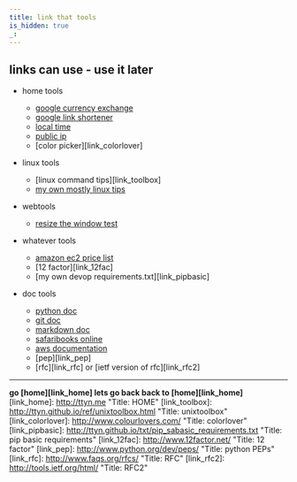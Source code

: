 ```yaml
---
title: link that tools
is_hidden: true
_:
---
```


## links can use - use it later

* home tools
    * [google currency exchange](https://www.google.com/finance?q=CURRENCY%3AUSDEUR&hl=en)
    * [google link shortener](http://goo.gl)
    * [local time](http://time.is)
    * [public ip](http://ip4.me)
    * [color picker][link_colorlover]

* linux tools
    * [linux command tips][link_toolbox]
    * [my own mostly linux tips](http://ttyn.me/doc/perm/lots_of_tips.html)


* webtools
    * [resize the window test](http://responsivepx.com/)

* whatever tools
    * [amazon ec2 price list](http://ec2instances.info)
    * [12 factor][link_12fac]
    * [my own devop requirements.txt][link_pipbasic]
    

* doc tools
    * [python doc](http://docs.python.org/library/index.html)
    * [git doc](http://git-scm.com/documentation)
    * [markdown doc](http://ttyn.me/perm/markdown_syntax.html)
    * [safaribooks online](http://safaribooksonline.com/)
    * [aws documentation](http://docs.amazonwebservices.com/AWSEC2/latest/CommandLineReference/command-reference.html)
    * [pep][link_pep]
    * [rfc][link_rfc] or [ietf version of rfc][link_rfc2]
    


---

__go [home][link_home] lets go back back to [home][link_home]__
[link_home]: http://ttyn.me "Title: HOME"
[link_toolbox]: http://ttyn.github.io/ref/unixtoolbox.html "Title: unixtoolbox"
[link_colorlover]: http://www.colourlovers.com/ "Title: colorlover"
[link_pipbasic]: http://ttyn.github.io/txt/pip_sabasic_requirements.txt "Title: pip basic requirements"
[link_12fac]: http://www.12factor.net/ "Title: 12 factor"
[link_pep]: http://www.python.org/dev/peps/ "Title: python PEPs"
[link_rfc]: http://www.faqs.org/rfcs/ "Title: RFC"
[link_rfc2]: http://tools.ietf.org/html/ "Title: RFC2"
